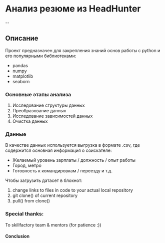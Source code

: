 # **Анализ резюме из HeadHunter**

--
## **Описание**
Проект предназначен для закрепления знаний основ работы с python и его популярными библиотеками:
* pandas
* numpy
* matplotlib
* seaborn
### **Основные этапы анализа**
1. Исследование структуры данных
2. Преобразование данных
3. Исследование зависимостей данных
4. Очистка данных
### **Данные**
В качестве данных используется выгрузка в формате .csv, где содержится основная информация о соискателе:
* Желаемый уровень зарплаты / должность / опыт работы
* Город, метро
* Готовность к командировкам / переезду и т.д.

Чтобы загрузить датасет в блокнот:
1. change links to files in code to your actual local repository
2. git clone() of current repository
3. pull() from clone()
   
### **Special thanks:**
To skillfactory team & mentors (for patience :))

#### **Conclusion**
